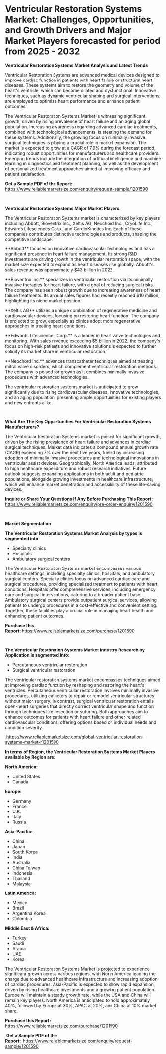<p><h1>Ventricular Restoration Systems Market: Challenges, Opportunities, and Growth Drivers and Major Market Players forecasted for period from 2025 - 2032</h1></p><p><strong>Ventricular Restoration Systems Market Analysis and Latest Trends</strong></p>
<p><p>Ventricular Restoration Systems are advanced medical devices designed to improve cardiac function in patients with heart failure or structural heart diseases. These systems aim to restore the geometry and volume of the heart's ventricle, which can become dilated and dysfunctional. Innovative techniques, such as dynamic ventricular shaping and surgical interventions, are employed to optimize heart performance and enhance patient outcomes.</p><p>The Ventricular Restoration Systems Market is witnessing significant growth, driven by rising prevalence of heart failure and an aging global population. Increasing awareness regarding advanced cardiac treatments, combined with technological advancements, is steering the demand for these systems. Additionally, the growing focus on minimally invasive surgical techniques is playing a crucial role in market expansion. The market is expected to grow at a CAGR of 7.9% during the forecast period, indicating robust opportunities for manufacturers and healthcare providers. Emerging trends include the integration of artificial intelligence and machine learning in diagnostics and treatment planning, as well as the development of personalized treatment approaches aimed at improving efficacy and patient satisfaction.</p></p>
<p><strong>Get a Sample PDF of the Report:&nbsp;</strong> <a href="https://www.reliablemarketsize.com/enquiry/request-sample/1201590?utm_campaign=3603&utm_medium=2&utm_source=Github&utm_content=ia&utm_term=14042025&utm_id=ventricular-restoration-systems">https://www.reliablemarketsize.com/enquiry/request-sample/1201590</a></p>
<p>&nbsp;</p>
<p><strong>Ventricular Restoration Systems Major Market Players</strong></p>
<p><p>The Ventricular Restoration Systems market is characterized by key players including Abbott, Bioventrix Inc., Xeltis AG, Neochord Inc., CryoLife Inc., Edwards Lifesciences Corp., and CardioKinetics Inc. Each of these companies contributes distinctive technologies and products, shaping the competitive landscape.</p><p>**Abbott** focuses on innovative cardiovascular technologies and has a significant presence in heart failure management. Its strong R&D investments are driving growth in the ventricular restoration space, with the market size expected to expand as heart diseases rise globally. Abbott's sales revenue was approximately $43 billion in 2022.</p><p>**Bioventrix Inc.** specializes in ventricular restoration via its minimally invasive therapies for heart failure, with a goal of reducing surgical risks. The company has seen robust growth due to increasing awareness of heart failure treatments. Its annual sales figures had recently reached $10 million, highlighting its niche market position.</p><p>**Xeltis AG** utilizes a unique combination of regenerative medicine and cardiovascular devices, focusing on restoring heart function. The company is projected to grow, especially as clinics adopt more regenerative approaches in treating heart conditions.</p><p>**Edwards Lifesciences Corp.** is a leader in heart valve technologies and monitoring. With sales revenue exceeding $5 billion in 2022, the company's focus on high-risk patients and innovative solutions is expected to further solidify its market share in ventricular restoration.</p><p>**Neochord Inc.** advances transcatheter techniques aimed at treating mitral valve disorders, which complement ventricular restoration methods. The company is poised for growth as it combines minimally invasive procedures with advanced technologies.</p><p>The ventricular restoration systems market is anticipated to grow significantly due to rising cardiovascular diseases, innovative technologies, and an aging population, presenting ample opportunities for existing players and new entrants alike.</p></p>
<p>&nbsp;</p>
<p><strong>What Are The Key Opportunities For Ventricular Restoration Systems Manufacturers?</strong></p>
<p><p>The Ventricular Restoration Systems market is poised for significant growth, driven by the rising prevalence of heart failure and advances in cardiac surgical techniques. Market data indicates a compound annual growth rate (CAGR) exceeding 7% over the next five years, fueled by increasing adoption of minimally invasive procedures and technological innovations in ventricular assist devices. Geographically, North America leads, attributed to high healthcare expenditure and robust research initiatives. Future outlook suggests expanding applications in both adult and pediatric populations, alongside growing investments in healthcare infrastructure, which will enhance market penetration and accessibility of these life-saving devices.</p></p>
<p><strong>Inquire or Share Your Questions If Any Before Purchasing This Report:</strong> <a href="https://www.reliablemarketsize.com/enquiry/pre-order-enquiry/1201590?utm_campaign=3603&utm_medium=2&utm_source=Github&utm_content=ia&utm_term=14042025&utm_id=ventricular-restoration-systems">https://www.reliablemarketsize.com/enquiry/pre-order-enquiry/1201590</a></p>
<p>&nbsp;</p>
<p><strong>Market Segmentation</strong></p>
<p><strong>The Ventricular Restoration Systems Market Analysis by types is segmented into:</strong></p>
<p><ul><li>Specialty clinics</li><li>Hospitals</li><li>Ambulatory surgical centers</li></ul></p>
<p><p>The Ventricular Restoration Systems market encompasses various healthcare settings, including specialty clinics, hospitals, and ambulatory surgical centers. Specialty clinics focus on advanced cardiac care and surgical procedures, providing specialized treatment to patients with heart conditions. Hospitals offer comprehensive services, including emergency care and surgical interventions, catering to a broader patient base. Ambulatory surgical centers provide outpatient surgical services, allowing patients to undergo procedures in a cost-effective and convenient setting. Together, these facilities play a crucial role in managing heart health and enhancing patient outcomes.</p></p>
<p><strong>Purchase this Report:&nbsp;</strong><a href="https://www.reliablemarketsize.com/purchase/1201590?utm_campaign=3603&utm_medium=2&utm_source=Github&utm_content=ia&utm_term=14042025&utm_id=ventricular-restoration-systems">https://www.reliablemarketsize.com/purchase/1201590</a></p>
<p>&nbsp;</p>
<p><strong>The Ventricular Restoration Systems Market Industry Research by Application is segmented into:</strong></p>
<p><ul><li>Percutaneous ventricular restoration</li><li>Surgical ventricular restoration</li></ul></p>
<p><p>The ventricular restoration systems market encompasses techniques aimed at improving cardiac function by reshaping and restoring the heart's ventricles. Percutaneous ventricular restoration involves minimally invasive procedures, utilizing catheters to repair or remodel ventricular structures without major surgery. In contrast, surgical ventricular restoration entails open-heart surgeries that directly correct ventricular shape and function through techniques like resection or suturing. Both approaches aim to enhance outcomes for patients with heart failure and other related cardiovascular conditions, offering options based on individual needs and condition severity.</p></p>
<p><a href="https://www.reliablemarketsize.com/global-ventricular-restoration-systems-market-r1201590?utm_campaign=3603&utm_medium=2&utm_source=Github&utm_content=ia&utm_term=14042025&utm_id=ventricular-restoration-systems">&nbsp;https://www.reliablemarketsize.com/global-ventricular-restoration-systems-market-r1201590</a></p>
<p><strong>In terms of Region, the Ventricular Restoration Systems Market Players available by Region are:</strong></p>
<p>
    <p> <strong> North America: </strong>
        <ul>
            <li>United States</li>
            <li>Canada</li>
        </ul>
        </p> 
    <p> <strong> Europe: </strong>
        <ul>
            <li>Germany</li>
            <li>France</li>
            <li>U.K.</li>
            <li>Italy</li>
            <li>Russia</li>
        </ul>
        </p> 
    <p> <strong> Asia-Pacific: </strong>
        <ul>
            <li>China</li>
            <li>Japan</li>
            <li>South Korea</li>
            <li>India</li>
            <li>Australia</li>
            <li>China Taiwan</li>
            <li>Indonesia</li>
            <li>Thailand</li>
            <li>Malaysia</li>
        </ul>
        </p> 
    <p> <strong> Latin America: </strong>
        <ul>
            <li>Mexico</li>
            <li>Brazil</li>
            <li>Argentina Korea</li>
            <li>Colombia</li>
        </ul>
        </p> 
    <p> <strong> Middle East & Africa: </strong>
        <ul>
            <li>Turkey</li>
            <li>Saudi</li>
            <li>Arabia</li>
            <li>UAE</li>
            <li>Korea</li>
        </ul>
    </p>
    </p>
<p><p>The Ventricular Restoration Systems Market is projected to experience significant growth across various regions, with North America leading the charge due to advanced healthcare infrastructure and increasing adoption of cardiac procedures. Asia-Pacific is expected to show rapid expansion, driven by rising healthcare investments and a growing patient population. Europe will maintain a steady growth rate, while the USA and China will remain key players. North America is anticipated to hold approximately 40%, followed by Europe at 30%, APAC at 20%, and China at 10% market share.</p></p>
<p><strong>Purchase this Report: </strong><a href="https://www.reliablemarketsize.com/purchase/1201590?utm_campaign=3603&utm_medium=2&utm_source=Github&utm_content=ia&utm_term=14042025&utm_id=ventricular-restoration-systems">https://www.reliablemarketsize.com/purchase/1201590</a></p>
<p>&nbsp;<strong>Get a Sample PDF of the Report:&nbsp;&nbsp;</strong><a href="https://www.reliablemarketsize.com/enquiry/request-sample/1201590?utm_campaign=3603&utm_medium=2&utm_source=Github&utm_content=ia&utm_term=14042025&utm_id=ventricular-restoration-systems">https://www.reliablemarketsize.com/enquiry/request-sample/1201590</a></p>
<p><strong></strong></p>
<p><p></p><p></p><p></p></p>